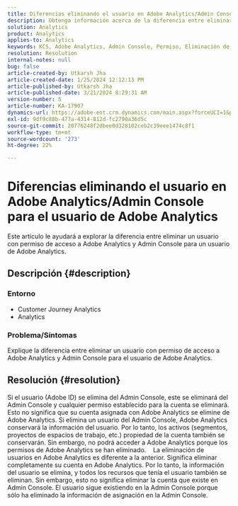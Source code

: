 ```yaml
---
title: Diferencias eliminando el usuario en Adobe Analytics/Admin Console para el usuario de Adobe Analytics
description: Obtenga información acerca de la diferencia entre eliminar un usuario con permiso de acceso a Adobe Analytics y Admin Console para el usuario de Adobe Analytics.
solution: Analytics
product: Analytics
applies-to: Analytics
keywords: KCS, Adobe Analytics, Admin Console, Permiso, Eliminación de usuarios, Eliminación de usuarios
resolution: Resolution
internal-notes: null
bug: false
article-created-by: Utkarsh Jha
article-created-date: 1/25/2024 12:12:13 PM
article-published-by: Utkarsh Jha
article-published-date: 3/21/2024 8:29:31 AM
version-number: 5
article-number: KA-17907
dynamics-url: https://adobe-ent.crm.dynamics.com/main.aspx?forceUCI=1&pagetype=entityrecord&etn=knowledgearticle&id=27a7d5f6-7abb-ee11-a569-6045bd0065b6
exl-id: 9df9c88b-477a-4314-812d-fc2790a36d5c
source-git-commit: 20776248f2dbee0d328102ceb2c39eee1474c8f1
workflow-type: tm+mt
source-wordcount: '273'
ht-degree: 22%

---
```


# Diferencias eliminando el usuario en Adobe Analytics/Admin Console para el usuario de Adobe Analytics


Este artículo le ayudará a explorar la diferencia entre eliminar un usuario con permiso de acceso a Adobe Analytics y Admin Console para un usuario de Adobe Analytics.

## Descripción {#description}


### <b>Entorno</b>

- Customer Journey Analytics
- Analytics




### <b>Problema/Síntomas</b>

Explique la diferencia entre eliminar un usuario con permiso de acceso a Adobe Analytics y Admin Console para el usuario de Adobe Analytics.


## Resolución {#resolution}


Si el usuario (Adobe ID) se elimina del Admin Console, este se eliminará del Admin Console y cualquier permiso establecido para la cuenta se eliminará.
Esto no significa que su cuenta asignada con Adobe Analytics se elimine de Adobe Analytics. Si elimina un usuario del Admin Console, Adobe Analytics conservará la información del usuario.
Por lo tanto, los activos (segmentos, proyectos de espacios de trabajo, etc.) propiedad de la cuenta también se conservarán.
Sin embargo, no podrá acceder a Adobe Analytics porque los permisos de Adobe Analytics se han eliminado.
  
La eliminación de usuarios en Adobe Analytics es diferente a la anterior. Significa eliminar completamente su cuenta en Adobe Analytics.
Por lo tanto, la información del usuario se elimina, y todos los recursos que tenía el usuario también se eliminan.
Sin embargo, esto no significa eliminar la cuenta que existe en Admin Console. El usuario sigue existiendo en la Admin Console porque sólo ha eliminado la información de asignación en la Admin Console.
